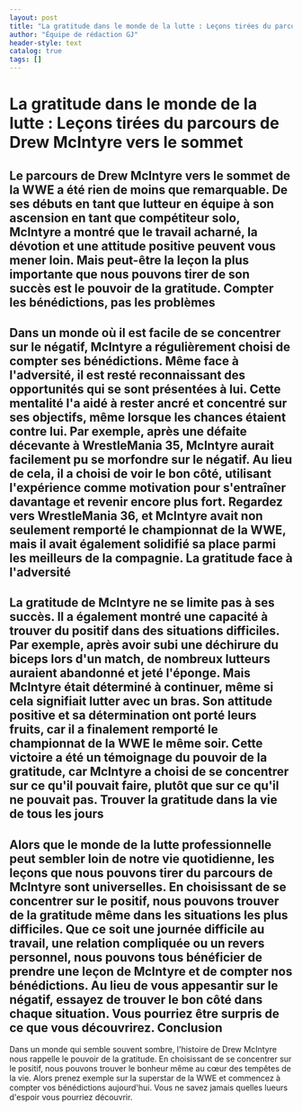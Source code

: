 ```yaml
---
layout: post
title: "La gratitude dans le monde de la lutte : Leçons tirées du parcours de Drew McIntyre vers le sommet"
author: "Équipe de rédaction GJ"
header-style: text
catalog: true
tags: []
---
```


La gratitude dans le monde de la lutte : Leçons tirées du parcours de Drew McIntyre vers le sommet
===============================================================================

Le parcours de Drew McIntyre vers le sommet de la WWE a été rien de moins que remarquable. De ses débuts en tant que lutteur en équipe à son ascension en tant que compétiteur solo, McIntyre a montré que le travail acharné, la dévotion et une attitude positive peuvent vous mener loin. Mais peut-être la leçon la plus importante que nous pouvons tirer de son succès est le pouvoir de la gratitude.
Compter les bénédictions, pas les problèmes
------------------------------
Dans un monde où il est facile de se concentrer sur le négatif, McIntyre a régulièrement choisi de compter ses bénédictions. Même face à l'adversité, il est resté reconnaissant des opportunités qui se sont présentées à lui. Cette mentalité l'a aidé à rester ancré et concentré sur ses objectifs, même lorsque les chances étaient contre lui.
Par exemple, après une défaite décevante à WrestleMania 35, McIntyre aurait facilement pu se morfondre sur le négatif. Au lieu de cela, il a choisi de voir le bon côté, utilisant l'expérience comme motivation pour s'entraîner davantage et revenir encore plus fort. Regardez vers WrestleMania 36, et McIntyre avait non seulement remporté le championnat de la WWE, mais il avait également solidifié sa place parmi les meilleurs de la compagnie.
La gratitude face à l'adversité
----------------------------------
La gratitude de McIntyre ne se limite pas à ses succès. Il a également montré une capacité à trouver du positif dans des situations difficiles. Par exemple, après avoir subi une déchirure du biceps lors d'un match, de nombreux lutteurs auraient abandonné et jeté l'éponge. Mais McIntyre était déterminé à continuer, même si cela signifiait lutter avec un bras.
Son attitude positive et sa détermination ont porté leurs fruits, car il a finalement remporté le championnat de la WWE le même soir. Cette victoire a été un témoignage du pouvoir de la gratitude, car McIntyre a choisi de se concentrer sur ce qu'il pouvait faire, plutôt que sur ce qu'il ne pouvait pas.
Trouver la gratitude dans la vie de tous les jours
-------------------------------
Alors que le monde de la lutte professionnelle peut sembler loin de notre vie quotidienne, les leçons que nous pouvons tirer du parcours de McIntyre sont universelles. En choisissant de se concentrer sur le positif, nous pouvons trouver de la gratitude même dans les situations les plus difficiles.
Que ce soit une journée difficile au travail, une relation compliquée ou un revers personnel, nous pouvons tous bénéficier de prendre une leçon de McIntyre et de compter nos bénédictions. Au lieu de vous appesantir sur le négatif, essayez de trouver le bon côté dans chaque situation. Vous pourriez être surpris de ce que vous découvrirez.
Conclusion
----------
Dans un monde qui semble souvent sombre, l'histoire de Drew McIntyre nous rappelle le pouvoir de la gratitude. En choisissant de se concentrer sur le positif, nous pouvons trouver le bonheur même au cœur des tempêtes de la vie. Alors prenez exemple sur la superstar de la WWE et commencez à compter vos bénédictions aujourd'hui. Vous ne savez jamais quelles lueurs d'espoir vous pourriez découvrir.
